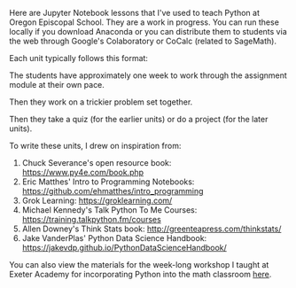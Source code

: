 Here are Jupyter Notebook lessons that I've used to teach Python at Oregon Episcopal School. They are a work in progress. You can run these locally if you download Anaconda or you can distribute them to students via the web through Google's Colaboratory or CoCalc (related to SageMath). 

Each unit typically follows this format:

The students have approximately one week to work through the assignment module at their own pace.

Then they work on a trickier problem set together.

Then they take a quiz (for the earlier units) or do a project (for the later units).


To write these units, I drew on inspiration from:
1. Chuck Severance's open resource book: https://www.py4e.com/book.php
2. Eric Matthes' Intro to Programming Notebooks: https://github.com/ehmatthes/intro_programming
3. Grok Learning: https://groklearning.com/ 
4. Michael Kennedy's Talk Python To Me Courses: https://training.talkpython.fm/courses
5. Allen Downey's Think Stats book: http://greenteapress.com/thinkstats/
6. Jake VanderPlas' Python Data Science Handbook: https://jakevdp.github.io/PythonDataScienceHandbook/


You can also view the materials for the week-long workshop I taught at Exeter Academy for incorporating Python into the math classroom [here](https://github.com/laurenshareshian/Python_For_Math_Teachers). 
